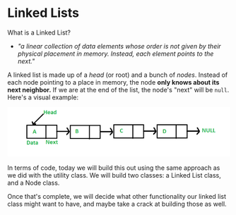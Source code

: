 # Linked Lists

What is a Linked List? 

- *"a linear collection of data elements whose order is not given by their physical placement in memory. Instead, each element points to the next."*

A linked list is made up of a *head* (or root) and a bunch of *nodes*. Instead of each node pointing to a place in memory, the node **only knows about its next neighbor.** If we are at the end of the list, the node's "next" will be `null`. Here's a visual example:

![Linked list](Linkedlist.png)

In terms of code, today we will build this out using the same approach as we did with the utility class. We will build two classes: a Linked List class, and a Node class. 

Once that's complete, we will decide what other functionality our linked list class might want to have, and maybe take a crack at building those as well. 